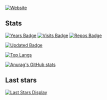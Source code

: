 [![Website](https://img.shields.io/website?label=fineconstant.com&style=for-the-badge&url=https%3A%2F%2Fwww.fineconstant.com/)](https://www.fineconstant.com/)

## Stats
[![Years Badge](https://badges.pufler.dev/years/fineconstant?style=for-the-badge)](https://badges.pufler.dev)
[![Visits Badge](https://badges.pufler.dev/visits/fineconstant/fineconstant?style=for-the-badge)](https://badges.pufler.dev)
[![Repos Badge](https://badges.pufler.dev/repos/fineconstant?style=for-the-badge&logo=github)](https://badges.pufler.dev)

[![Updated Badge](https://badges.pufler.dev/updated/pujux/badge-it?style=for-the-badge)](https://badges.pufler.dev)

[![Top Langs](https://github-readme-stats.vercel.app/api/top-langs/?username=fineconstant&langs_count=8&layout=compact)](https://github.com/anuraghazra/github-readme-stats)

[![Anurag's GitHub stats](https://github-readme-stats.vercel.app/api?username=fineconstant&show_icons=true)](https://github.com/anuraghazra/github-readme-stats)

## Last stars
[![Last Stars Display](https://badges.pufler.dev/last-stars/pujux?count=6&padding=15&perRow=3)](https://badges.pufler.dev)

